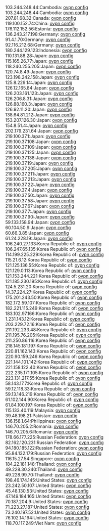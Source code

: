 103.244.248.44:Cambodia: [ovpn config](vpn/103_244_248_44.ovpn)  
103.244.248.44:Cambodia: [ovpn config](vpn/103_244_248_44.ovpn)  
207.81.68.32:Canada: [ovpn config](vpn/207_81_68_32.ovpn)  
119.100.152.74:China: [ovpn config](vpn/119_100_152_74.ovpn)  
176.112.152.56:Estonia: [ovpn config](vpn/176_112_152_56.ovpn)  
136.243.217.198:Germany: [ovpn config](vpn/136_243_217_198.ovpn)  
91.4.1.70:Germany: [ovpn config](vpn/91_4_1_70.ovpn)  
92.116.212.68:Germany: [ovpn config](vpn/92_116_212_68.ovpn)  
180.244.129.123:Indonesia: [ovpn config](vpn/180_244_129_123.ovpn)  
110.131.88.28:Japan: [ovpn config](vpn/110_131_88_28.ovpn)  
115.165.26.77:Japan: [ovpn config](vpn/115_165_26_77.ovpn)  
118.240.255.205:Japan: [ovpn config](vpn/118_240_255_205.ovpn)  
120.74.8.49:Japan: [ovpn config](vpn/120_74_8_49.ovpn)  
123.198.242.158:Japan: [ovpn config](vpn/123_198_242_158.ovpn)  
125.8.229.14:Japan: [ovpn config](vpn/125_8_229_14.ovpn)  
126.12.165.84:Japan: [ovpn config](vpn/126_12_165_84.ovpn)  
126.203.161.123:Japan: [ovpn config](vpn/126_203_161_123.ovpn)  
126.206.8.31:Japan: [ovpn config](vpn/126_206_8_31.ovpn)  
126.88.160.3:Japan: [ovpn config](vpn/126_88_160_3.ovpn)  
126.92.11.20:Japan: [ovpn config](vpn/126_92_11_20.ovpn)  
138.64.81.212:Japan: [ovpn config](vpn/138_64_81_212.ovpn)  
153.207.126.30:Japan: [ovpn config](vpn/153_207_126_30.ovpn)  
154.8.51.4:Japan: [ovpn config](vpn/154_8_51_4.ovpn)  
202.179.231.64:Japan: [ovpn config](vpn/202_179_231_64.ovpn)  
219.100.37.1:Japan: [ovpn config](vpn/219_100_37_1.ovpn)  
219.100.37.108:Japan: [ovpn config](vpn/219_100_37_108.ovpn)  
219.100.37.109:Japan: [ovpn config](vpn/219_100_37_109.ovpn)  
219.100.37.125:Japan: [ovpn config](vpn/219_100_37_125.ovpn)  
219.100.37.138:Japan: [ovpn config](vpn/219_100_37_138.ovpn)  
219.100.37.19:Japan: [ovpn config](vpn/219_100_37_19.ovpn)  
219.100.37.205:Japan: [ovpn config](vpn/219_100_37_205.ovpn)  
219.100.37.211:Japan: [ovpn config](vpn/219_100_37_211.ovpn)  
219.100.37.213:Japan: [ovpn config](vpn/219_100_37_213.ovpn)  
219.100.37.22:Japan: [ovpn config](vpn/219_100_37_22.ovpn)  
219.100.37.4:Japan: [ovpn config](vpn/219_100_37_4.ovpn)  
219.100.37.50:Japan: [ovpn config](vpn/219_100_37_50.ovpn)  
219.100.37.58:Japan: [ovpn config](vpn/219_100_37_58.ovpn)  
219.100.37.67:Japan: [ovpn config](vpn/219_100_37_67.ovpn)  
219.100.37.7:Japan: [ovpn config](vpn/219_100_37_7.ovpn)  
219.100.37.90:Japan: [ovpn config](vpn/219_100_37_90.ovpn)  
59.133.158.94:Japan: [ovpn config](vpn/59_133_158_94.ovpn)  
60.104.50.9:Japan: [ovpn config](vpn/60_104_50_9.ovpn)  
60.66.3.85:Japan: [ovpn config](vpn/60_66_3_85.ovpn)  
61.24.228.19:Japan: [ovpn config](vpn/61_24_228_19.ovpn)  
106.240.27.133:Korea Republic of: [ovpn config](vpn/106_240_27_133.ovpn)  
106.247.65.135:Korea Republic of: [ovpn config](vpn/106_247_65_135.ovpn)  
114.199.225.229:Korea Republic of: [ovpn config](vpn/114_199_225_229.ovpn)  
115.21.6.12:Korea Republic of: [ovpn config](vpn/115_21_6_12.ovpn)  
121.125.136.55:Korea Republic of: [ovpn config](vpn/121_125_136_55.ovpn)  
121.129.0.113:Korea Republic of: [ovpn config](vpn/121_129_0_113.ovpn)  
121.153.244.221:Korea Republic of: [ovpn config](vpn/121_153_244_221.ovpn)  
121.185.230.195:Korea Republic of: [ovpn config](vpn/121_185_230_195.ovpn)  
124.5.231.20:Korea Republic of: [ovpn config](vpn/124_5_231_20.ovpn)  
14.37.224.27:Korea Republic of: [ovpn config](vpn/14_37_224_27.ovpn)  
175.201.243.50:Korea Republic of: [ovpn config](vpn/175_201_243_50.ovpn)  
182.172.59.107:Korea Republic of: [ovpn config](vpn/182_172_59_107.ovpn)  
182.221.115.249:Korea Republic of: [ovpn config](vpn/182_221_115_249.ovpn)  
183.102.97.166:Korea Republic of: [ovpn config](vpn/183_102_97_166.ovpn)  
1.231.143.12:Korea Republic of: [ovpn config](vpn/1_231_143_12.ovpn)  
203.229.72.16:Korea Republic of: [ovpn config](vpn/203_229_72_16.ovpn)  
211.192.233.48:Korea Republic of: [ovpn config](vpn/211_192_233_48.ovpn)  
211.195.76.205:Korea Republic of: [ovpn config](vpn/211_195_76_205.ovpn)  
211.250.86.116:Korea Republic of: [ovpn config](vpn/211_250_86_116.ovpn)  
218.145.181.197:Korea Republic of: [ovpn config](vpn/218_145_181_197.ovpn)  
220.81.162.143:Korea Republic of: [ovpn config](vpn/220_81_162_143.ovpn)  
220.90.159.246:Korea Republic of: [ovpn config](vpn/220_90_159_246.ovpn)  
221.144.101.142:Korea Republic of: [ovpn config](vpn/221_144_101_142.ovpn)  
221.158.122.40:Korea Republic of: [ovpn config](vpn/221_158_122_40.ovpn)  
222.235.171.105:Korea Republic of: [ovpn config](vpn/222_235_171_105.ovpn)  
223.131.217.55:Korea Republic of: [ovpn config](vpn/223_131_217_55.ovpn)  
58.143.17.7:Korea Republic of: [ovpn config](vpn/58_143_17_7.ovpn)  
59.12.118.33:Korea Republic of: [ovpn config](vpn/59_12_118_33.ovpn)  
59.13.146.219:Korea Republic of: [ovpn config](vpn/59_13_146_219.ovpn)  
61.102.144.90:Korea Republic of: [ovpn config](vpn/61_102_144_90.ovpn)  
61.84.100.197:Korea Republic of: [ovpn config](vpn/61_84_100_197.ovpn)  
115.133.40.119:Malaysia: [ovpn config](vpn/115_133_40_119.ovpn)  
39.48.198.21:Pakistan: [ovpn config](vpn/39_48_198_21.ovpn)  
136.158.1.64:Philippines: [ovpn config](vpn/136_158_1_64.ovpn)  
146.70.205.2:Romania: [ovpn config](vpn/146_70_205_2.ovpn)  
146.70.205.6:Romania: [ovpn config](vpn/146_70_205_6.ovpn)  
178.66.177.225:Russian Federation: [ovpn config](vpn/178_66_177_225.ovpn)  
82.162.120.231:Russian Federation: [ovpn config](vpn/82_162_120_231.ovpn)  
94.180.185.122:Russian Federation: [ovpn config](vpn/94_180_185_122.ovpn)  
95.84.132.179:Russian Federation: [ovpn config](vpn/95_84_132_179.ovpn)  
116.15.27.54:Singapore: [ovpn config](vpn/116_15_27_54.ovpn)  
184.22.181.148:Thailand: [ovpn config](vpn/184_22_181_148.ovpn)  
49.228.30.240:Thailand: [ovpn config](vpn/49_228_30_240.ovpn)  
49.228.99.70:Thailand: [ovpn config](vpn/49_228_99_70.ovpn)  
198.46.174.145:United States: [ovpn config](vpn/198_46_174_145.ovpn)  
23.242.50.107:United States: [ovpn config](vpn/23_242_50_107.ovpn)  
45.48.130.53:United States: [ovpn config](vpn/45_48_130_53.ovpn)  
47.149.184.165:United States: [ovpn config](vpn/47_149_184_165.ovpn)  
70.187.204.9:United States: [ovpn config](vpn/70_187_204_9.ovpn)  
71.223.27.187:United States: [ovpn config](vpn/71_223_27_187.ovpn)  
73.240.197.52:United States: [ovpn config](vpn/73_240_197_52.ovpn)  
76.102.14.194:United States: [ovpn config](vpn/76_102_14_194.ovpn)  
118.70.117.249:Viet Nam: [ovpn config](vpn/118_70_117_249.ovpn)  
